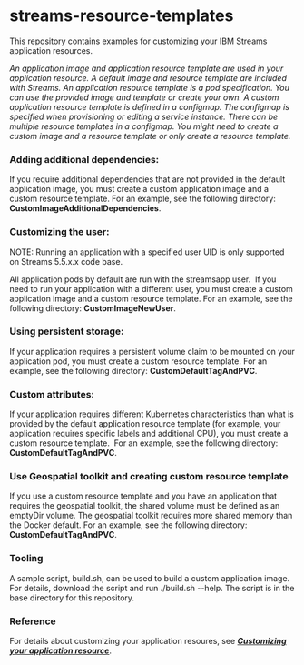 # streams-resource-templates
This repository contains examples for customizing your IBM Streams application resources. 

_An application image and application resource template are used in your application resource. A default image and resource template are included with Streams. An application resource template is a pod specification. You can use the provided image and template or create your own. A custom application resource template is defined in a configmap. The configmap is specified when provisioning or editing a service instance. There can be multiple resource templates in a configmap. You might need to create a custom image and a resource template or only create a resource template._

 
### Adding additional dependencies:
If you require additional dependencies that are not provided in the default application image, you must create a custom application image and a custom resource template. For an example, see the following directory: **CustomImageAdditionalDependencies**.

### Customizing the user:
NOTE: Running an application with a specified user UID is only supported on Streams 5.5.x.x code base.

All application pods by default are run with the streamsapp user.  If you need to run your application with a different user, you must create a custom application image and a custom resource template. For an example, see the following directory: **CustomImageNewUser**.

### Using persistent storage:
If your application requires a persistent volume claim to be mounted on your application pod, you must create a custom resource template. For an example, see the following directory: **CustomDefaultTagAndPVC**.

### Custom attributes:
If your application requires different Kubernetes characteristics than what is provided by the default application resource template (for example, your application requires specific labels and additional CPU), you must create a custom resource template.  For an example, see the following directory: **CustomDefaultTagAndPVC**.

### Use Geospatial toolkit and creating custom resource template
If you use a custom resource template and you have an application that requires the geospatial toolkit, the shared volume must be defined as an emptyDir volume. The geospatial toolkit requires more shared memory than the Docker default. For an example, see the following directory: **CustomDefaultTagAndPVC**.

### Tooling
A sample script, build.sh, can be used to build a custom application image. For details, download the script and run ./build.sh --help. The script is in the base directory for this repository.

### Reference
For details about customizing your application resoures, see [**_Customizing your application resource_**](https://www.ibm.com/support/knowledgecenter/SSQNUZ_latest/svc-streams/admin-app.html).
